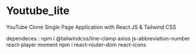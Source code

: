 # Youtube_lite
YouTube Clone Single Page Application with React JS &amp; Tailwind CSS

dependeces :
npm i @tailwindcss/line-clamp axios js-abbreviation-number react-player moment
npm i react-router-dom react-icons